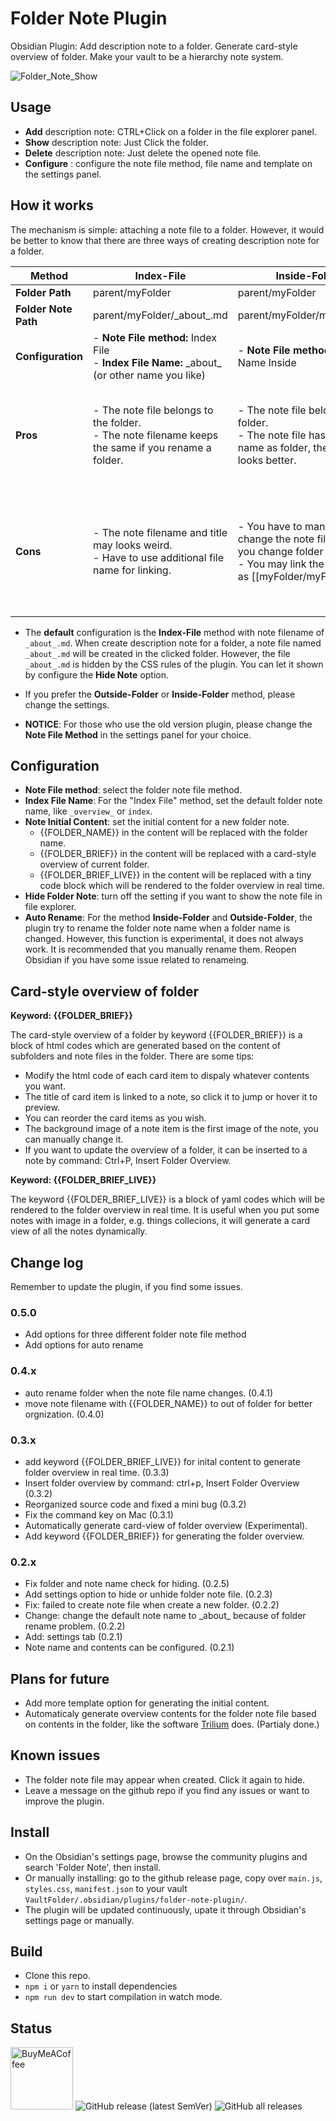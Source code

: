 # Folder Note Plugin

Obsidian Plugin: Add description note to a folder. Generate card-style overview of folder. Make your vault to be a hierarchy note system.

![Folder_Note_Show](https://raw.githubusercontent.com/xpgo/obsidian-folder-note-plugin/master/image/folder-note1.png)

## Usage

- **Add** description note: CTRL+Click on a folder in the file explorer panel.
- **Show** description note: Just Click the folder.
- **Delete** description note: Just delete the opened note file.
- **Configure** : configure the note file method, file name and template on the settings panel.

## How it works

The mechanism is simple: attaching a note file to a folder. However, it would be better to know that there are three ways of creating description note for a folder. 

| Method          | Index-File                                         | Inside-Folder                                                   | Outside-Folder                                                   |
| -------------------- | ------------------------------------------------------------ | ------------------------------------------------------------ | ------------------------------------------------------------ |
| **Folder Path**      | parent/myFolder                         | parent/myFolder                                        | parent/myFolder                                        |
| **Folder Note Path** | parent/myFolder/\_about\_.md | parent/myFolder/myFolder.md                   | parent/myFolder.md                                     |
| **Configuration** | - **Note File method:** Index File<br />- **Index File Name:** \_about\_ (or other name you like) | - **Note File method:** Folder Name Inside | - **Note File method:** Folder Name Outside                  |
| **Pros**             | - The note file belongs to the folder. <br />- The note filename keeps the same if you rename a folder. | - The note file belongs to the folder. <br />- The note file has the same name as folder, the note title looks better. | - The note file has the same name as folder, the note title looks better.<br />- Wiki-style of linking, easy to insert link like [\[myFolder]] |
| **Cons**             | - The note filename and title may looks weird.<br />- Have to use additional file name for linking. | - You have to manually change the note filename if you change folder name.<br />- You may link the folder note as [[myFolder/myFolder]]. | - The note file does not belong to the folder. You have to move the note file manually if a folder is moved. <br />- The note filename will be changed if you change the folder name. |

- The **default** configuration is the **Index-File** method with note filename of  `_about_.md`. When create description note for a folder, a note file named `_about_.md` will be created in the clicked folder. However, the file `_about_.md` is hidden by the CSS rules of the plugin. You can let it shown by configure the **Hide Note** option.

- If you prefer the **Outside-Folder** or **Inside-Folder**  method, please change the settings.

- **NOTICE**: For those who use the old version plugin, please change the **Note File Method** in the settings panel for your choice.

## Configuration

- **Note File method**: select the folder note file method.
- **Index File Name**: For the "Index File" method, set the default folder note name, like `_overview_` or `index`.
- **Note Initial Content**: set the initial content for a new folder note.
    - {{FOLDER_NAME}} in the content will be replaced with the folder name.
    - {{FOLDER_BRIEF}} in the content will be replaced with a card-style overview of current folder.
    - {{FOLDER_BRIEF_LIVE}} in the content will be replaced with a tiny code block which will be rendered to the folder overview in real time.
- **Hide Folder Note**: turn off the setting if you want to show the note file in file explorer.
- **Auto Rename**: For the method  **Inside-Folder** and **Outside-Folder**, the plugin try to rename the folder note name when a folder name is changed. However, this function is experimental, it does not always work. It is recommended that you manually rename them. Reopen Obsidian if you have some issue related to renameing.

## Card-style overview of folder

**Keyword: {{FOLDER_BRIEF}}**

The card-style overview of a folder by keyword {{FOLDER_BRIEF}} is a block of html codes which are generated based on the content of subfolders and note files in the folder. There are some tips:

- Modify the html code of each card item to dispaly whatever contents you want.
- The title of card item is linked to a note, so click it to jump or hover it to preview.
- You can reorder the card items as you wish. 
- The background image of a note item is the first image of the note, you can manually change it.
- If you want to update the overview of a folder, it can be inserted to a note by command: Ctrl+P, Insert Folder Overview.

**Keyword: {{FOLDER_BRIEF_LIVE}}**

The keyword {{FOLDER_BRIEF_LIVE}} is a block of yaml codes which will be rendered to the folder overview in real time. It is useful when you put some notes with image in a folder, e.g. things collecions, it will generate a card view of all the notes dynamically.

## Change log

Remember to update the plugin, if you find some issues.

### 0.5.0

- Add options for three different folder note file method
- Add options for auto rename

### 0.4.x

- auto rename folder when the note file name changes. (0.4.1)
- move note filename with {{FOLDER_NAME}} to out of folder for better orgnization. (0.4.0)

### 0.3.x

- add keyword {{FOLDER_BRIEF_LIVE}} for inital content to generate folder overview in real time. (0.3.3)
- Insert folder overview by command: ctrl+p, Insert Folder Overview (0.3.2)
- Reorganized source code and fixed a mini bug (0.3.2)
- Fix the command key on Mac (0.3.1)
- Automatically generate card-view of folder overview (Experimental).
- Add keyword {{FOLDER_BRIEF}} for generating the folder overview.

### 0.2.x

- Fix folder and note name check for hiding. (0.2.5)
- Add settings option to hide or unhide folder note file. (0.2.3)
- Fix: failed to create note file when create a new folder. (0.2.2)
- Change: change the default note name to \_about\_ because of folder rename problem. (0.2.2)
- Add: settings tab (0.2.1)
- Note name and contents can be configured. (0.2.1)

## Plans for future

- Add more template option for generating the initial content.
- Automaticaly generate overview contents for the folder note file based on contents in the folder, like the software [Trilium](https://github.com/zadam/trilium) does. (Partialy done.)

## Known issues

- The folder note file may appear when created. Click it again to hide.
- Leave a message on the github repo if you find any issues or want to improve the plugin.

## Install

- On the Obsidian's settings page, browse the community plugins and search 'Folder Note', then install.
- Or manually installing: go to the github release page, copy over `main.js`, `styles.css`, `manifest.json` to your vault `VaultFolder/.obsidian/plugins/folder-note-plugin/`.
- The plugin will be updated continuously, upate it through Obsidian's settings page or manually.

## Build

- Clone this repo.
- `npm i` or `yarn` to install dependencies
- `npm run dev` to start compilation in watch mode.

## Status

[<img src="https://cdn.buymeacoffee.com/buttons/v2/default-yellow.png" alt="BuyMeACoffee" width="100">](https://www.buymeacoffee.com/xpgo)
![GitHub release (latest SemVer)](https://img.shields.io/github/v/release/xpgo/obsidian-folder-note-plugin?style=for-the-badge)
![GitHub all releases](https://img.shields.io/github/downloads/xpgo/obsidian-folder-note-plugin/total?style=for-the-badge)
